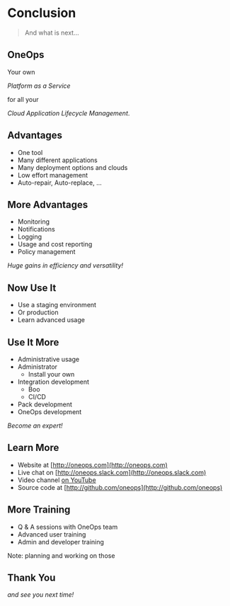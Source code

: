 # Conclusion

> And what is next...

<!--- vertical -->

## OneOps

Your own

<em class="yellow">Platform as a Service</em> 

for all your

<em class="yellow">Cloud Application Lifecycle Management</em>.

<!--- vertical -->

## Advantages

- One tool
- Many different applications
- Many deployment options and clouds
- Low effort management
- Auto-repair, Auto-replace, ...

<!--- vertical -->

## More Advantages

- Monitoring
- Notifications
- Logging
- Usage and cost reporting
- Policy management

<em class="yellow">Huge gains in efficiency and versatility!</em>

<!--- vertical -->

## Now Use It

- Use a staging environment
- Or production
- Learn advanced usage

<!--- vertical -->

## Use It More

- Administrative usage
- Administrator
  - Install your own
- Integration development
  - Boo
  - CI/CD
- Pack development
- OneOps development 

<em class="yellow">Become an expert!</em>

<!--- vertical -->

## Learn More

- Website at [http://oneops.com](http://oneops.com)
- Live chat on [http://oneops.slack.com](http://oneops.slack.com)
- Video channel [on YouTube](https://www.youtube.com/channel/UCajgVCGqZ2M9RhULR8Q5Iww)
- Source code at [http://github.com/oneops](http://github.com/oneops)

<!--- vertical -->

## More Training

- Q & A sessions with OneOps team
- Advanced user training
- Admin and developer training

Note: 
planning and working on those

<!--- vertical -->

## Thank You

<em class="yellow">and see you next time!</em>

